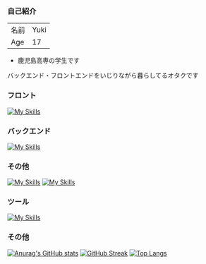 ### 自己紹介

|||
|:---|:---|
|名前|Yuki|
|Age|17|

* 鹿児島高専の学生です

バックエンド・フロントエンドをいじりながら暮らしてるオタクです

### フロント
[![My Skills](https://skillicons.dev/icons?i=js,html,css)](https://skillicons.dev)

### バックエンド
[![My Skills](https://skillicons.dev/icons?i=cs,java,py)](https://skillicons.dev)

### その他
[![My Skills](https://skillicons.dev/icons?i=django,flask&theme=light)](https://skillicons.dev)
[![My Skills](https://skillicons.dev/icons?i=mysql&theme=light)](https://skillicons.dev)

### ツール
[![My Skills](https://skillicons.dev/icons?i=vscode,git,github,figma&theme=light)](https://skillicons.dev)

### その他

[![Anurag's GitHub stats](https://github-readme-stats.vercel.app/api?username=Yuki-1118)](https://github.com/anuraghazra/github-readme-stats)
[![GitHub Streak](http://github-readme-streak-stats.herokuapp.com?user=Yuki-1118&theme=dark&hide_border=true&locale=ja&date_format=%5BY.%5Dn.j)](https://git.io/streak-stats)
[![Top Langs](https://github-readme-stats.vercel.app/api/top-langs/?username=Yuki-1118&layout=compact)](https://github.com/anuraghazra/github-readme-stats)
